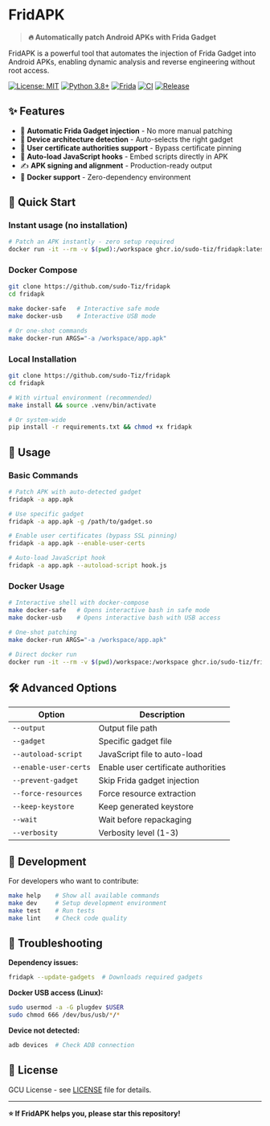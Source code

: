 # FridAPK

> **🔥 Automatically patch Android APKs with Frida Gadget**

FridAPK is a powerful tool that automates the injection of Frida Gadget into Android APKs, enabling dynamic analysis and reverse engineering without root access.

[![License: MIT](https://img.shields.io/badge/License-MIT-yellow.svg)](https://opensource.org/licenses/MIT)
[![Python 3.8+](https://img.shields.io/badge/python-3.8+-blue.svg)](https://www.python.org/downloads/)
[![Frida](https://img.shields.io/badge/Frida-Dynamic%20Analysis-red.svg)](https://frida.re/)
[![CI](https://github.com/sudo-Tiz/fridapk/workflows/CI/badge.svg)](https://github.com/sudo-Tiz/fridapk/actions)
[![Release](https://github.com/sudo-Tiz/fridapk/workflows/Release/badge.svg)](https://github.com/sudo-Tiz/fridapk/releases)

## ✨ Features

- 🔄 **Automatic Frida Gadget injection** - No more manual patching
- 📱 **Device architecture detection** - Auto-selects the right gadget
- 🔐 **User certificate authorities support** - Bypass certificate pinning
- 📜 **Auto-load JavaScript hooks** - Embed scripts directly in APK
- ✍️ **APK signing and alignment** - Production-ready output
- 🐳 **Docker support** - Zero-dependency environment

## 🚀 Quick Start

### Instant usage (no installation)

```bash
# Patch an APK instantly - zero setup required
docker run -it --rm -v $(pwd):/workspace ghcr.io/sudo-tiz/fridapk:latest fridapk -a /workspace/app.apk
```

### Docker Compose

```bash
git clone https://github.com/sudo-Tiz/fridapk
cd fridapk

make docker-safe   # Interactive safe mode
make docker-usb    # Interactive USB mode

# Or one-shot commands
make docker-run ARGS="-a /workspace/app.apk"
```

### Local Installation

```bash
git clone https://github.com/sudo-Tiz/fridapk
cd fridapk

# With virtual environment (recommended)
make install && source .venv/bin/activate

# Or system-wide
pip install -r requirements.txt && chmod +x fridapk
```

## 📖 Usage

### Basic Commands

```bash
# Patch APK with auto-detected gadget
fridapk -a app.apk

# Use specific gadget
fridapk -a app.apk -g /path/to/gadget.so

# Enable user certificates (bypass SSL pinning)
fridapk -a app.apk --enable-user-certs

# Auto-load JavaScript hook
fridapk -a app.apk --autoload-script hook.js
```

### Docker Usage

```bash
# Interactive shell with docker-compose
make docker-safe   # Opens interactive bash in safe mode
make docker-usb    # Opens interactive bash with USB access

# One-shot patching
make docker-run ARGS="-a /workspace/app.apk"

# Direct docker run
docker run -it --rm -v $(pwd)/workspace:/workspace ghcr.io/sudo-tiz/fridapk:latest fridapk -a /workspace/app.apk
```

## 🛠️ Advanced Options

| Option | Description |
|--------|-------------|
| `--output` | Output file path |
| `--gadget` | Specific gadget file |
| `--autoload-script` | JavaScript file to auto-load |
| `--enable-user-certs` | Enable user certificate authorities |
| `--prevent-gadget` | Skip Frida gadget injection |
| `--force-resources` | Force resource extraction |
| `--keep-keystore` | Keep generated keystore |
| `--wait` | Wait before repackaging |
| `--verbosity` | Verbosity level (1-3) |

## 🔧 Development

For developers who want to contribute:

```bash
make help    # Show all available commands
make dev     # Setup development environment
make test    # Run tests
make lint    # Check code quality
```

## 🐛 Troubleshooting

**Dependency issues:**
```bash
fridapk --update-gadgets  # Downloads required gadgets
```

**Docker USB access (Linux):**
```bash
sudo usermod -a -G plugdev $USER
sudo chmod 666 /dev/bus/usb/*/*
```

**Device not detected:**
```bash
adb devices  # Check ADB connection
```

## 📝 License

GCU License - see [LICENSE](LICENSE) file for details.

---

**⭐ If FridAPK helps you, please star this repository!**
